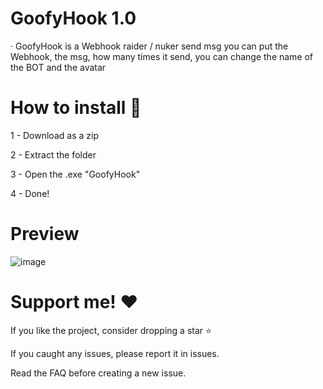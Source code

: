 # GoofyHook 1.0

· GoofyHook is a Webhook raider / nuker send msg you can put the Webhook, the msg, how many times it send, you can change the name of the BOT and the avatar

# How to install 📄
1 - Download as a zip                                              

2 - Extract the folder                                              

3 - Open the .exe "GoofyHook"                                              

4 - Done!                                              

# Preview

![image](https://user-images.githubusercontent.com/127041554/223293514-b58d0743-575d-4be2-8bcb-bdd3cad38780.png)

# Support me! ♥

If you like the project, consider dropping a star ⭐

If you caught any issues, please report it in issues.

Read the FAQ before creating a new issue.
